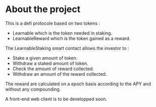# About the project

This is a defi protocole based on two tokens :
- Learnable which is the token needed in staking.
- LearnableReward which is the token gained as a reward.

The LearnableStaking smart contact allows the investor to :
- Stake a given amount of token.
- Withdraw a staked amount of token.
- Check the amount of reward collected.
- Withdraw an amount of the reward collected.

The reward are calculated on a epoch basis according to the APY and without any compounding.

A front-end web client is to be developped soon.


